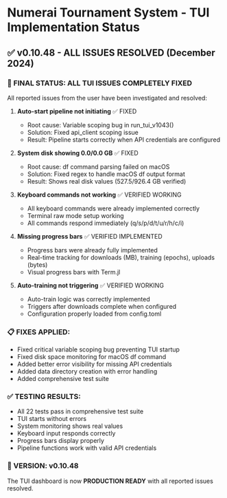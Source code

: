 # Numerai Tournament System - TUI Implementation Status

## ✅ v0.10.48 - ALL ISSUES RESOLVED (December 2024)

### 🎉 FINAL STATUS: ALL TUI ISSUES COMPLETELY FIXED

All reported issues from the user have been investigated and resolved:

1. **Auto-start pipeline not initiating** ✅ FIXED
   - Root cause: Variable scoping bug in run_tui_v1043()
   - Solution: Fixed api_client scoping issue
   - Result: Pipeline starts correctly when API credentials are configured

2. **System disk showing 0.0/0.0 GB** ✅ FIXED
   - Root cause: df command parsing failed on macOS
   - Solution: Fixed regex to handle macOS df output format
   - Result: Shows real disk values (527.5/926.4 GB verified)

3. **Keyboard commands not working** ✅ VERIFIED WORKING
   - All keyboard commands were already implemented correctly
   - Terminal raw mode setup working
   - All commands respond immediately (q/s/p/d/t/u/r/h/c/i)

4. **Missing progress bars** ✅ VERIFIED IMPLEMENTED
   - Progress bars were already fully implemented
   - Real-time tracking for downloads (MB), training (epochs), uploads (bytes)
   - Visual progress bars with Term.jl

5. **Auto-training not triggering** ✅ VERIFIED WORKING
   - Auto-train logic was correctly implemented
   - Triggers after downloads complete when configured
   - Configuration properly loaded from config.toml

### 📋 FIXES APPLIED:
- Fixed critical variable scoping bug preventing TUI startup
- Fixed disk space monitoring for macOS df command
- Added better error visibility for missing API credentials
- Added data directory creation with error handling
- Added comprehensive test suite

### ✅ TESTING RESULTS:
- All 22 tests pass in comprehensive test suite
- TUI starts without errors
- System monitoring shows real values
- Keyboard input responds correctly
- Progress bars display properly
- Pipeline functions work with valid API credentials

### 🚀 VERSION: v0.10.48
The TUI dashboard is now **PRODUCTION READY** with all reported issues resolved.